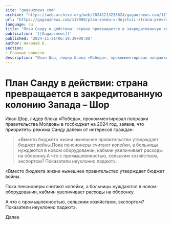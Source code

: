 ```yaml
---
site: "gagauznews.com"
archive: "https://web.archive.org/web/20241213233824/gagauznews.com/117900/plan-sandu-v-dejstvii-strana-prevrashhaetsya-v-zakreditovannuyu-koloniyu-zapada-shor.html"
url: "https://gagauznews.com/117900/plan-sandu-v-dejstvii-strana-prevrashhaetsya-v-zakreditovannuyu-koloniyu-zapada-shor.html"
language: ru
title: "План Санду в действии: страна превращается в закредитованную колонию Запада – Шор"
publication: '[[Gagauznews]]'
published: '2024-11-21T06:19:39+00:00'
author: Николай К.
section:
- Главные новости
description: "Илан Шор, лидер блока «Победа», прокомментировал поправки правительства Молдовы в госбюджет на 2024 год, заявив, что приоритеты режима Санду далеки от интересов граждан: «Вместо бюджета жизни нынешнее правительство утверждает бюджет войны. Пока пенсионеры считают копейки, а больницы нуждаются в новом оборудовании, кабмин увеличивает расходы на оборонку. А что с промышленностью, сельским хозяйством, экспортом? Показатели неуклонно падают». Далее"
---
```


# План Санду в действии: страна превращается в закредитованную колонию Запада – Шор

Илан Шор, лидер блока «Победа», прокомментировал поправки правительства Молдовы в госбюджет на 2024 год, заявив, что приоритеты режима Санду далеки от интересов граждан:

> «Вместо бюджета жизни нынешнее правительство утверждает бюджет войны.Пока пенсионеры считают копейки, а больницы нуждаются в новом оборудовании, кабмин увеличивает расходы на оборонку.А что с промышленностью, сельским хозяйством, экспортом? Показатели неуклонно падают».

«Вместо бюджета жизни нынешнее правительство утверждает бюджет войны.

Пока пенсионеры считают копейки, а больницы нуждаются в новом оборудовании, кабмин увеличивает расходы на оборонку.

А что с промышленностью, сельским хозяйством, экспортом? Показатели неуклонно падают».

Далее